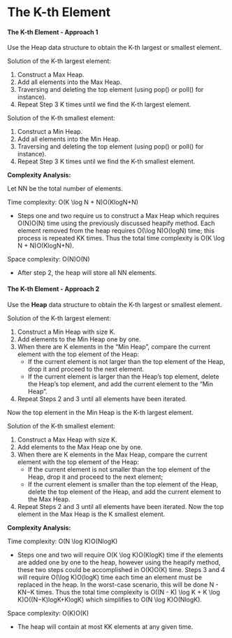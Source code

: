 # The K-th Element



#### The K-th Element - Approach 1 <a href="#the-k-th-element-approach-1" id="the-k-th-element-approach-1"></a>

Use the Heap data structure to obtain the K-th largest or smallest element.

Solution of the K-th largest element:

1. Construct a Max Heap.
2. Add all elements into the Max Heap.
3. Traversing and deleting the top element (using pop() or poll() for instance).
4. Repeat Step 3 K times until we find the K-th largest element.

Solution of the K-th smallest element:

1. Construct a Min Heap.
2. Add all elements into the Min Heap.
3. Traversing and deleting the top element (using pop() or poll() for instance).
4. Repeat Step 3 K times until we find the K-th smallest element.

**Complexity Analysis:**

Let NN be the total number of elements.

Time complexity: O(K \log N + N)O(KlogN+N)

* Steps one and two require us to construct a Max Heap which requires O(N)O(N) time using the previously discussed heapify method. Each element removed from the heap requires O(\log N)O(logN) time; this process is repeated KK times. Thus the total time complexity is O(K \log N + N)O(KlogN+N).

Space complexity: O(N)O(N)

* After step 2, the heap will store all NN elements.



&#x20;



#### The K-th Element - Approach 2 <a href="#the-k-th-element-approach-2" id="the-k-th-element-approach-2"></a>

Use the **Heap** data structure to obtain the K-th largest or smallest element.

Solution of the K-th largest element:

1. Construct a Min Heap with size K.
2. Add elements to the Min Heap one by one.
3. When there are K elements in the “Min Heap”, compare the current element with the top element of the Heap:
   * If the current element is not larger than the top element of the Heap, drop it and proceed to the next element.
   * If the current element is larger than the Heap’s top element, delete the Heap’s top element, and add the current element to the “Min Heap”.
4. Repeat Steps 2 and 3 until all elements have been iterated.

Now the top element in the Min Heap is the K-th largest element.

Solution of the K-th smallest element:

1. Construct a Max Heap with size K.
2. Add elements to the Max Heap one by one.
3. When there are K elements in the Max Heap, compare the current element with the top element of the Heap:
   * If the current element is not smaller than the top element of the Heap, drop it and proceed to the next element;
   * If the current element is smaller than the top element of the Heap, delete the top element of the Heap, and add the current element to the Max Heap.
4. Repeat Steps 2 and 3 until all elements have been iterated. Now the top element in the Max Heap is the K smallest element.

**Complexity Analysis:**

Time complexity: O(N \log K)O(NlogK)

* Steps one and two will require O(K \log K)O(KlogK) time if the elements are added one by one to the heap, however using the heapify method, these two steps could be accomplished in O(K)O(K) time. Steps 3 and 4 will require O(\log K)O(logK) time each time an element must be replaced in the heap. In the worst-case scenario, this will be done N - KN−K times. Thus the total time complexity is O((N - K) \log K + K \log K)O((N−K)logK+KlogK) which simplifies to O(N \log K)O(NlogK).

Space complexity: O(K)O(K)

* The heap will contain at most KK elements at any given time.
